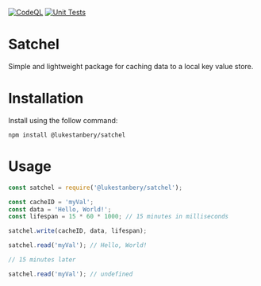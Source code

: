 [![CodeQL](https://github.com/LukeStanbery89/satchel/actions/workflows/codeql-analysis.yml/badge.svg)](https://github.com/LukeStanbery89/satchel/actions/workflows/codeql-analysis.yml)
[![Unit Tests](https://github.com/LukeStanbery89/satchel/actions/workflows/unit-tests.yml/badge.svg)](https://github.com/LukeStanbery89/satchel/actions/workflows/unit-tests.yml)

# Satchel
Simple and lightweight package for caching data to a local key value store.

# Installation
Install using the follow command:

```
npm install @lukestanbery/satchel
```

# Usage
```javascript
const satchel = require('@lukestanbery/satchel');

const cacheID = 'myVal';
const data = 'Hello, World!';
const lifespan = 15 * 60 * 1000; // 15 minutes in milliseconds

satchel.write(cacheID, data, lifespan);

satchel.read('myVal'); // Hello, World!

// 15 minutes later

satchel.read('myVal'); // undefined
```

